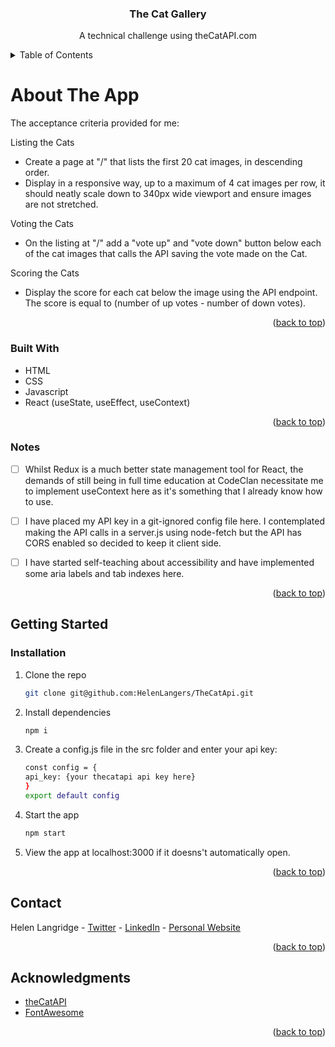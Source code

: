 <a name="readme-top"></a>

<!-- PROJECT NAME -->
<h3 align="center">The Cat Gallery</h3>

  <p align="center">
    A technical challenge using theCatAPI.com
  </p>
</div>


<!-- TABLE OF CONTENTS -->
<details>
  <summary>Table of Contents</summary>
  <ol>
    <li>
      <a href="#about-the-project">About The App</a>
      <ul>
        <li><a href="#built-with">Built With</a></li>
        <li><a href="#roadmap">Roadmap</a></li>
      </ul>
    </li>
    <li>
      <a href="#getting-started">Getting Started</a>
      <ul>
        <li><a href="#installation">Installation</a></li>
      </ul>
    </li>
    <li><a href="#contact">Contact</a></li>
    <li><a href="#acknowledgments">Acknowledgments</a></li>
  </ol>
</details>



<!-- ABOUT THE App -->
# About The App

The acceptance criteria provided for me:

Listing the Cats
- Create a page at "/" that lists the first 20 cat images, in descending order.
- Display in a responsive way, up to a maximum of 4 cat images per row, it should neatly scale down to 340px wide viewport and ensure images are not stretched.

Voting the Cats
- On the listing at "/" add a "vote up" and "vote down" button below each of the cat images that calls the API saving the vote made on the Cat.

Scoring the Cats
- Display the score for each cat below the image using the API endpoint. The score is equal to (number of up votes - number of down votes).



<p align="right">(<a href="#readme-top">back to top</a>)</p>

### Built With

* HTML
* CSS
* Javascript
* React (useState, useEffect, useContext)


<p align="right">(<a href="#readme-top">back to top</a>)</p>

<!-- NOTES -->
### Notes
- [ ] Whilst Redux is a much better state management tool for React, the demands of still being in full time education at CodeClan necessitate me to implement useContext here as it's something that I already know how to use.
- [ ] I have placed my API key in a git-ignored config file here. I contemplated making the API calls in a server.js using node-fetch but the API has CORS enabled so decided to keep it client side.
- [ ] I have started self-teaching about accessibility and have implemented some aria labels and tab indexes here.


<p align="right">(<a href="#readme-top">back to top</a>)</p>


<!-- GETTING STARTED -->
## Getting Started
### Installation

1. Clone the repo
    ```sh
    git clone git@github.com:HelenLangers/TheCatApi.git
    ```
2. Install dependencies
    ```sh
    npm i
    ```
3. Create a config.js file in the src folder and enter your api key:
    ```sh
    const config = {
    api_key: {your thecatapi api key here}
    }
    export default config
    ```
4. Start the app
    ```sh
    npm start
    ```
5. View the app at localhost:3000 if it doesns't automatically open.


<p align="right">(<a href="#readme-top">back to top</a>)</p>


<!-- CONTACT -->
## Contact

Helen Langridge - [Twitter](https://twitter.com/HelenCycling) - [LinkedIn](https://www.linkedin.com/in/helen-langridge-62b32b166/) - [Personal Website](https://www.helenlangridge.com)

<p align="right">(<a href="#readme-top">back to top</a>)</p>



<!-- ACKNOWLEDGMENTS -->
## Acknowledgments

* [theCatAPI](https://thecatapi.com/)
* [FontAwesome](https://fontawesome.com/)

<p align="right">(<a href="#readme-top">back to top</a>)</p>
